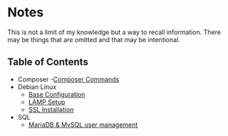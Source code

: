 # Notes
This is not a limit of my knowledge but a way to recall information. There may be things that are omitted and that may be intentional.

## Table of Contents

- Composer
    -[Composer Commands](https://github.com/Renrek/notes/blob/main/Composer/composer-commands.md)
- Debian Linux
    - [Base Configuration](https://github.com/Renrek/notes/blob/main/Debian/debian-base-configuration.md)
    - [LAMP Setup](https://github.com/Renrek/notes/blob/main/Debian/debian-lamp-setup.md)
    - [SSL Installation](https://github.com/Renrek/notes/blob/master/Debian/ssl-installation-openssl.md)
- SQL
    - [MariaDB & MySQL user management](https://github.com/Renrek/notes/blob/main/SQL/mysql-mariadb-user-management.md)